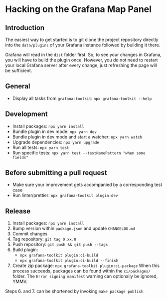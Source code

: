 # Hacking on the Grafana Map Panel

## Introduction
The easiest way to get started is to git clone the project repository 
directly into the `data/plugins` of your Grafana instance followed
by building it there.

Grafana will read in the `dist` folder first. So, to see your changes in 
Grafana, you will have to build the plugin once. However, you do not 
need to restart your local Grafana server after every change, just 
refreshing the page will be sufficient.

## General
- Display all tasks from `grafana-toolkit`: `npx grafana-toolkit --help`

## Development
- Install packages: `npx yarn install`
- Bundle plugin in dev mode: `npx yarn dev`
- Bundle plugin in dev mode and start a watcher: `npx yarn watch`
- Upgrade dependencies: `npx yarn upgrade`
- Run all tests: `npx yarn test`
- Run specific tests: `npx yarn test --testNamePattern "when some fields"`

## Before submitting a pull request
- Make sure your improvement gets accompanied by a corresponding test case
- Run linter/prettier: `npx grafana-toolkit plugin:dev`

## Release
1. Install packages: `npx yarn install`
2. Bump version within `package.json` and update `CHANGELOG.md` 
3. Commit changes
4. Tag repository: `git tag 0.xx.0`
5. Push repository: `git push && git push --tags`
6. Build plugin:
   - `npx grafana-toolkit plugin:ci-build`
   - `npx grafana-toolkit plugin:ci-build --finish`
7. Create zip package: `npx grafana-toolkit plugin:ci-package`
   When this process succeeds, packages can be found within the `ci/packages/` folder.
   The `Error signing manifest` warning can optionally be ignored, YMMV.

Steps 6. and 7. can be shortened by invoking `make package publish`.
